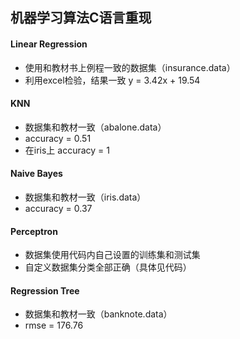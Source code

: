 ## 机器学习算法C语言重现

#### Linear Regression

- 使用和教材书上例程一致的数据集（insurance.data）
- 利用excel检验，结果一致 y = 3.42x + 19.54



#### KNN

- 数据集和教材一致（abalone.data）
- accuracy = 0.51
- 在iris上 accuracy = 1



#### Naive Bayes

- 数据集和教材一致（iris.data）
- accuracy = 0.37



#### Perceptron

- 数据集使用代码内自己设置的训练集和测试集
- 自定义数据集分类全部正确（具体见代码）


#### Regression Tree

- 数据集和教材一致（banknote.data）
- rmse = 176.76
